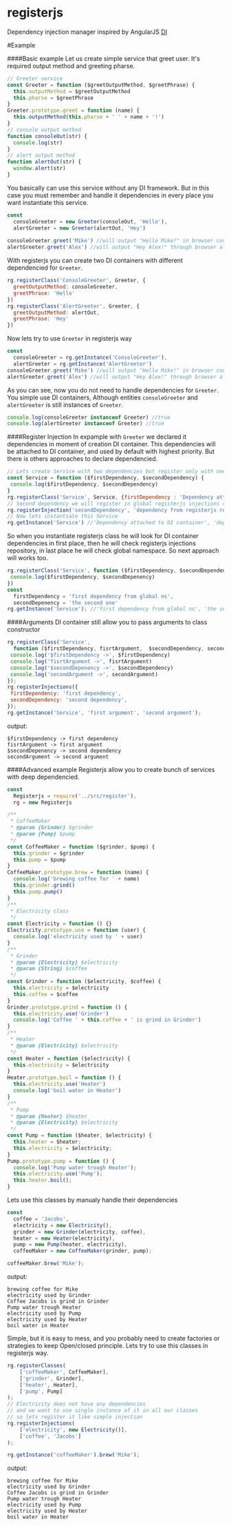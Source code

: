 registerjs
==========

Dependency injection manager inspired by AngularJS [DI](https://docs.angularjs.org/guide/di)

#Example

####Basic example
Let us create simple service that greet user. It's required output method and greeting pharse.

```js
// Greeter service
const Greeter = function ($greetOutputMethod, $greetPhrase) {
  this.outputMethod = $greetOutputMethod
  this.pharse = $greetPhrase
}
Greeter.prototype.greet = function (name) {
  this.outputMethod(this.pharse + ' ' + name + '!')
}
// console output method
function consoleOut(str) {
  console.log(str)
}
// alert output method
function alertOut(str) {
  window.alert(str)
}
```
You basically can use this service without any DI framework. But in this case you must remember and handle it dependencies in every place you want instantiate this service.

```js
const 
  consoleGreeter = new Greeter(consoleOut, 'Hello'),
  alertGreeter = new Greeter(alertOut, 'Hey')
  
consoleGreeter.greet('Mike') //will output "Hello Mike!" in browser console
alertGreeter.greet('Alex') //will output "Hey Alex!" through browser alert 
```
With registerjs you can create two DI containers with different dependencied for `Greeter`.
```js
rg.registerClass('ConsoleGreeter', Greeter, {
  greetOutputMethod: consoleGreeter,
  greetPhrase: 'Hello'
})
rg.registerClass('AlertGreeter', Greeter, {
  greetOutputMethod: alertOut,
  greetPhrase: 'Hey'
})
```
Now lets try to use `Greeter` in registerjs way
```js
const 
  consoleGreeter = rg.getInstance('ConsoleGreeter'),
  alertGreeter = rg.getInstance('AlertGreeter')
consoleGreeter.greet('Mike') //will output "Hello Mike!" in browser console
alertGreeter.greet('Alex') //will output "Hey Alex!" through browser alert 
```
As you can see, now you do not need to handle dependencies for `Greeter`. You simple use DI containers, Although 
entities `consoleGreeter` and `alertGreeter` is still instances of `Greeter`.
```js
console.log(consoleGreeter instanceof Greeter) //true
console.log(alertGreeter instanceof Greeter) //true
```
####Register Injection
In expample with `Greeter` we declared it dependencies in moment of creation DI container. This dependencies will be attached to DI container, and used by default with highest priority. But there is others approaches to declare dependencied. 
```js
// Lets create Service with two dependencies but register only with one of them.
const Service = function ($firstDependency, $secondDependency) {
 console.log($firstDependency, $secondDependency)
}
rg.registerClass('Service', Service, {firstDependency : 'Dependency attached to DI container'})
// Second dependency we will register in global registerjs injections repository
rg.registerInjection('secondDependency', 'dependency from registerjs repository')
// Now lets instantiate this Service
rg.getInstance('Service') //'Dependency attached to DI container', 'dependency from registerjs repository'
```
So when you instantiate registerjs class he will look for DI container dependencies in first place, then he will check registerjs injections repository, in last place he will check global namespace. So next approach will works too.
```js
rg.registerClass('Service', function ($firstDependency, $secondDependency) {
 console.log($firstDependency, $secondDepenency)
})
const 
  firstDependency = 'first dependency from global ns',
  secondDepenency = 'the second one'
rg.getInstance('Service'); //'first dependency from global ns', 'the second one'
```
####Arguments
DI container still allow you to pass arguments to class constructor
```js
rg.registerClass('Service', 
  function ($firstDependency, fisrtArgument,  $secondDependency, secondArgument) {
 console.log('$firstDependency ->', $firstDependency)
 console.log('fisrtArgument ->', fisrtArgument)
 console.log('$secondDepenency ->', $secondDependency)
 console.log('secondArgument ->', secondArgument)
});
rg.registerInjections({
 firstDependency: 'first dependency',
 secondDependency: 'second dependency',
});
rg.getInstance('Service', 'first argument', 'second argument'); 
```
output:
```
$firstDependency -> first dependency 
fisrtArgument -> first argument 
$secondDepenency -> second dependency 
secondArgument -> second argument 
```
####Advanced example
Registerjs allow you to create bunch of services with deep dependencied.
```js
const
  Registerjs = require('../src/register'),
  rg = new Registerjs

/**
 * CoffeeMaker
 * @param {Grinder} $grinder
 * @param {Pump} $pump
 */
const CoffeeMaker = function ($grinder, $pump) {
  this.grinder = $grinder
  this.pump = $pump
}
CoffeeMaker.prototype.brew = function (name) {
  console.log('brewing coffee for ' + name)
  this.grinder.grind()
  this.pump.pump()
}
/**
 * Electricity class
 */
const Electricity = function () {}
Electricity.prototype.use = function (user) {
  console.log('electricity used by ' + user)
}
/**
 * Grinder
 * @param {Electricity} $electricity
 * @param {String} $coffee
 */
const Grinder = function ($electricity, $coffee) {
  this.electricity = $electricity
  this.coffee = $coffee
}
Grinder.prototype.grind = function () {
  this.electricity.use('Grinder')
  console.log('Coffee ' + this.coffee + ' is grind in Grinder')
}
/**
 * Heater
 * @param {Electricity} $electricity
 */
const Heater = function ($electricity) {
  this.electricity = $electricity
}
Heater.prototype.boil = function () {
  this.electricity.use('Heater')
  console.log('boil water in Heater')
}
/**
 * Pump
 * @param {Heater} $heater
 * @param {Electricity} $electricity
 */
const Pump = function ($heater, $electricity) {
  this.heater = $heater;
  this.electricity = $electricity;
}
Pump.prototype.pump = function () {
  console.log('Pump water trough Heater');
  this.electricity.use('Pump');
  this.heater.boil();
}
```
Lets use this classes by manualy handle their dependencies
```js
const 
  coffee = 'Jacobs',
  electricity = new Electricity(),
  grinder = new Grinder(electricity, coffee),
  heater = new Heater(electricity),
  pump = new Pump(heater, electricity),
  coffeeMaker = new CoffeeMaker(grinder, pump);

coffeeMaker.brew('Mike');
```
output:
```
brewing coffee for Mike
electricity used by Grinder
Coffee Jacobs is grind in Grinder
Pump water trough Heater
electricity used by Pump
electricity used by Heater 
boil water in Heater  
```
Simple, but it is easy to mess, and you probably need to create factories or strategies to keep Open/closed principle. Lets try to use this classes in registerjs way.
```js
rg.registerClasses(
    ['coffeeMaker', CoffeeMaker],
    ['grinder', Grinder],
    ['heater', Heater],
    ['pump', Pump]
);
// Electricity does not have any dependencies
// and we want to use single instance of it in all our classes
// so lets register it like simple injection
rg.registerInjections(
    ['electricity', new Electricity()],
    ['coffee', 'Jacobs']
);

rg.getInstance('coffeeMaker').brew('Mike');
```
output:
```
brewing coffee for Mike
electricity used by Grinder
Coffee Jacobs is grind in Grinder
Pump water trough Heater
electricity used by Pump
electricity used by Heater
boil water in Heater 
```
